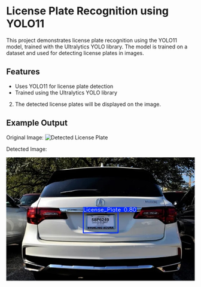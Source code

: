 # License Plate Recognition using YOLO11

This project demonstrates license plate recognition using the YOLO11 model, trained with the Ultralytics YOLO library. The model is trained on a dataset and used for detecting license plates in images.

## Features
- Uses YOLO11 for license plate detection
- Trained using the Ultralytics YOLO library



2. The detected license plates will be displayed on the image.

## Example Output

Original Image: 
![Detected License Plate](image.jpg)

Detected Image:

![Detected License Plate](img.jpg)


